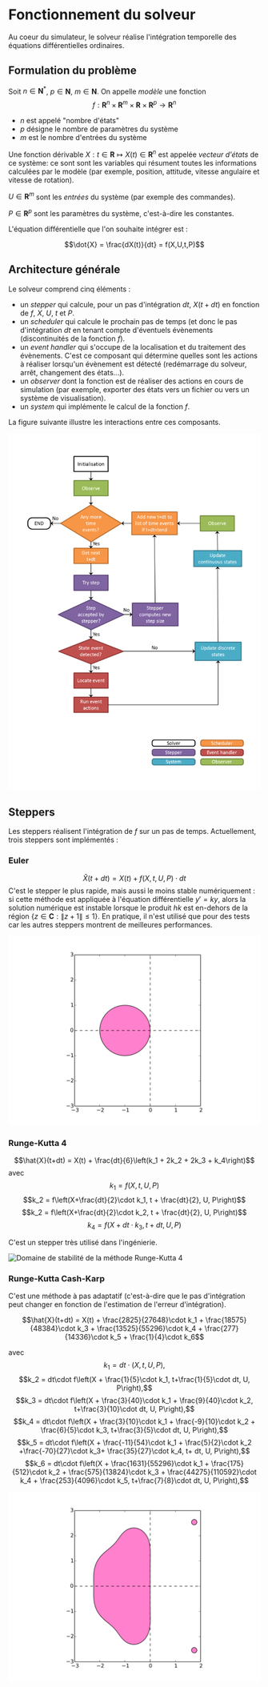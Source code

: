 # Fonctionnement du solveur
Au coeur du simulateur, le solveur réalise l'intégration temporelle des équations
différentielles ordinaires.

## Formulation du problème
Soit $n\in\mathbf{N}^*$, $p\in\mathbf{N}$, $m\in\mathbf{N}$.
On appelle *modèle* une fonction
$$f:\mathbf{R}^n\times\mathbf{R}^m\times\mathbf{R}\times\mathbf{R}^p\rightarrow\mathbf{R}^n$$

- $n$ est appelé "nombre d'états"
- $p$ désigne le nombre de paramètres du système
- $m$ est le nombre d'entrées du système

Une fonction dérivable $X:t\in\mathbf{R}\mapsto X(t)\in\mathbf{R}^n$ est
appelée *vecteur d'états* de ce système: ce sont sont les variables qui
résument toutes les informations calculées par le modèle (par exemple,
position, attitude, vitesse angulaire et vitesse de rotation).

$U\in\mathbf{R}^m$ sont les *entrées* du système (par exemple des commandes).

$P\in\mathbf{R}^p$ sont les paramètres du système, c'est-à-dire les constantes.

L'équation différentielle que l'on souhaite intégrer est :

$$\dot{X} = \frac{dX(t)}{dt} = f(X,U,t,P)$$

## Architecture générale
Le solveur comprend cinq éléments :

- un *stepper* qui calcule, pour un pas d'intégration $dt$, $X(t+dt)$ en
fonction de $f$, $X$, $U$, $t$ et $P$.
- un *scheduler* qui calcule le prochain pas de temps (et donc le pas
d'intégration $dt$ en tenant compte d'éventuels évènements (discontinuités de
la fonction $f$).
- un *event handler* qui s'occupe de la localisation et du traitement des
évènements. C'est ce composant qui détermine quelles sont les actions à
réaliser lorsqu'un évènement est détecté (redémarrage du solveur, arrêt,
changement des états...).
- un *observer* dont la fonction est de réaliser des actions en cours de
simulation (par exemple, exporter des états vers un fichier ou vers un système
de visualisation).
- un *system* qui implémente le calcul de la fonction $f$.

La figure suivante illustre les interactions entre ces composants.

![](images/solver.svg "Fonctionnement du solveur")

## Steppers
Les steppers réalisent l'intégration de $f$ sur un pas de temps. Actuellement,
trois steppers sont implémentés :

### Euler
$$\hat{X}(t+dt) = X(t) + f(X,t,U,P)\cdot dt$$
C'est le stepper le plus rapide, mais aussi le moins stable
numériquement : si cette méthode est appliquée à l'équation différentielle
$y'=k y$, alors la solution numérique est instable lorsque le produit $h k$
est en-dehors de la région $\left\{z\in\mathbf{C} : \left\|z+1\right\| \leq
1\right\}$.
En pratique, il n'est utilisé que pour des tests car les autres steppers
montrent de meilleures performances.

![](images/euler_stability.svg "Domaine de stabilité de la méthode d'Euler")

### Runge-Kutta 4
$$\hat{X}(t+dt) = X(t) + \frac{dt}{6}\left(k_1 + 2k_2 + 2k_3 + k_4\right)$$
avec
$$k_1 = f(X, t, U, P)$$
$$k_2 = f\left(X+\frac{dt}{2}\cdot k_1, t + \frac{dt}{2}, U, P\right)$$
$$k_2 = f\left(X+\frac{dt}{2}\cdot k_2, t + \frac{dt}{2}, U, P\right)$$
$$k_4 = f\left(X+dt\cdot k_3, t+dt, U, P\right)$$

C'est un stepper très utilisé dans l'ingénierie.

![](images/runge_kutta_4_stability.svg "Domaine de stabilité de la méthode Runge-Kutta
4")

### Runge-Kutta Cash-Karp
C'est une méthode à pas adaptatif (c'est-à-dire que le pas d'intégration peut
changer en fonction de l'estimation de l'erreur d'intégration).

$$\hat{X}(t+dt) = X(t) + \frac{2825}{27648}\cdot k_1 + \frac{18575}{48384}\cdot k_3 +
\frac{13525}{55296}\cdot k_4 + \frac{277}{14336}\cdot k_5 + \frac{1}{4}\cdot
k_6$$

avec
$$k_1 = dt\cdot\left(X, t, U, P\right),$$
$$k_2 = dt\cdot f\left(X + \frac{1}{5}\cdot k_1, t+\frac{1}{5}\cdot dt, U, P\right),$$
$$k_3 = dt\cdot f\left(X + \frac{3}{40}\cdot k_1 + \frac{9}{40}\cdot k_2, t+\frac{3}{10}\cdot dt, U, P\right),$$
$$k_4 = dt\cdot f\left(X + \frac{3}{10}\cdot k_1 + \frac{-9}{10}\cdot k_2 + \frac{6}{5}\cdot k_3, t+\frac{3}{5}\cdot dt, U, P\right),$$
$$k_5 = dt\cdot f\left(X + \frac{-11}{54}\cdot k_1 + \frac{5}{2}\cdot k_2 +\frac{-70}{27}\cdot k_3+ \frac{35}{27}\cdot k_4, t+ dt, U, P\right),$$
$$k_6 = dt\cdot f\left(X + \frac{1631}{55296}\cdot k_1 + \frac{175}{512}\cdot k_2 + \frac{575}{13824}\cdot k_3 + \frac{44275}{110592}\cdot k_4  + \frac{253}{4096}\cdot k_5, t+\frac{7}{8}\cdot dt, U, P\right),$$

![](images/runge_kutta_cash_karp_stability.svg "Domaine de stabilité de la méthode de Runge-Kutta Cash-Karp")

